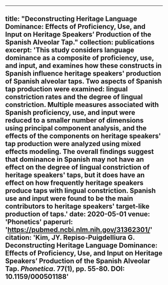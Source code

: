 
---
title: "Deconstructing Heritage Language Dominance: Effects of Proficiency, Use, and Input on Heritage Speakers’ Production of the Spanish Alveolar Tap."
collection: publications
excerpt: 'This study considers language dominance as a composite of proficiency, use, and input, and examines how these constructs in Spanish influence heritage speakers' production of Spanish alveolar taps. Two aspects of Spanish tap production were examined: lingual constriction rates and the degree of lingual constriction. Multiple measures associated with Spanish proficiency, use, and input were reduced to a smaller number of dimensions using principal component analysis, and the effects of the components on heritage speakers' tap production were analyzed using mixed effects modeling. The overall findings suggest that dominance in Spanish may not have an effect on the degree of lingual constriction of heritage speakers' taps, but it does have an effect on how frequently heritage speakers produce taps with lingual constriction. Spanish use and input were found to be the main contributors to heritage speakers' target-like production of taps.'
date: 2020-05-01
venue: 'Phonetics'
paperurl: 'https://pubmed.ncbi.nlm.nih.gov/31362301/'
citation: 'Kim, JY. Repiso-Puigdelliura G. Deconstructing Heritage Language Dominance: Effects of Proficiency, Use, and Input on Heritage Speakers’ Production of the Spanish Alveolar Tap. <i>Phonetica</i>. 77(1), pp. 55-80. DOI: 10.1159/000501188'
---
